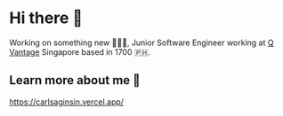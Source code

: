 # Hi there 👋 
Working on something new 👨🏼‍💻, Junior Software Engineer working at [Q Vantage](https://qvantage.io/) Singapore based in 1700 🇵🇭.
<br />

## Learn more about me 📑
https://carlsaginsin.vercel.app/
